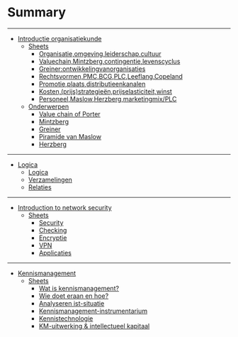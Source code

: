 # Summary


------
* [Introductie organisatiekunde](iitorg/iitorg.md)
	* [Sheets]()
	    * [Organisatie,omgeving,leiderschap,cultuur](iitorg/sheets/chapter-1.md)
	    * [Valuechain,Mintzberg,contingentie,levenscyclus](iitorg/sheets/chapter-2.md)
		* [Greiner:ontwikkelingvanorganisaties](iitorg/sheets/chapter-3.md)
		* [Rechtsvormen,PMC,BCG,PLC,Leeflang,Copeland](iitorg/sheets/chapter-4.md)
		* [Promotie,plaats,distributieenkanalen](iitorg/sheets/chapter-5.md)
		* [Kosten,(prijs)strategieën,prijselasticiteit,winst](iitorg/sheets/chapter-6.md)
		* [Personeel,Maslow,Herzberg,marketingmix/PLC](iitorg/sheets/chapter-7.md)
	* [Onderwerpen]()
		* [Value chain of Porter](iitorg/sheets/chapter-2.md#valuechain-of-porter)
		* [Mintzberg](iitorg/sheets/chapter-2.md#mintzberg)
		* [Greiner](iitorg/sheets/chapter-3.md#greiner)
		* [Piramide van Maslow](iitorg/sheets/chapter-7.md#piramide-van-maslow)
		* [Herzberg](iitorg/sheets/chapter-7.md#herzberg)
------

* [Logica](ilg1/ilg1.md)
	* [Logica](ilg1/chapter-1.md)
	* [Verzamelingen](ilg1/chapter-2.md)
	* [Relaties](ilg1/chapter-3.md)

------

* [Introduction to network security](isec/isec.md)
	* [Sheets]()
		* [Security](isec/sheets/chapter-1.md)
	    * [Checking](isec/sheets/chapter-2.md)
		* [Encryptie](isec/sheets/chapter-3.md)
		* [VPN](isec/sheets/chapter-4.md)
		* [Applicaties](isec/sheets/chapter-5.md)

------

* [Kennismanagement](ikema/ikema.md)
	* [Sheets]()
		* [Wat is kennismanagement?](ikema/sheets/chapter-1.md)
		* [Wie doet eraan en hoe?](ikema/sheets/chapter-2.md)
		* [Analyseren ist-situatie](ikema/sheets/chapter-3.md)
		* [Kennismanagement-instrumentarium](ikema/sheets/chapter-4.md)
		* [Kennistechnologie](ikema/sheets/chapter-5.md)
		* [KM-uitwerking & intellectueel kapitaal](ikema/sheets/chapter-6.md)